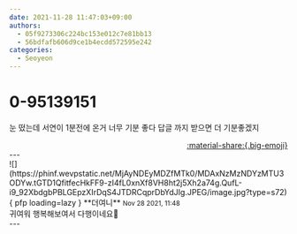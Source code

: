 ```yaml
---
date: 2021-11-28 11:47:03+09:00
authors:
  - 05f9273306c224bc153e012c7e81bb13
  - 56bdfafb606d9ce1b4ecdd572595e242
categories:
  - Seoyeon
---
```


# 0-95139151

<div class="post-container" markdown="1">
<div class="content-container md-sidebar__scrollwrap" markdown="1">

눈 떴는데 서연이 1분전에 온거 너무 기분 좋다 답글 까지 받으면 더 기분좋겠지

</div>
</div>

<div style="text-align: right;" markdown="1">
<a href="https://weverse.io/fromis9/fanpost/0-95139151" style="text-align: right;">:material-share:{.big-emoji}</a>
</div>
---

<div class="comments-container md-sidebar__scrollwrap" markdown="1">
<div class="comment" markdown="1">
<div class='id-container' markdown="1">
![](https://phinf.wevpstatic.net/MjAyNDEyMDZfMTk0/MDAxNzMzNDYzMTU3ODYw.tGTD1QfitfecHkFF9-zI4fL0xnXf8VH8ht2j5Xh2a74g.QufL-i9_92XbdgbPBLGEpzXIrDqS4JTDRCqprDbYdJIg.JPEG/image.jpg?type=s72){ pfp loading=lazy }
**<span class="artist">더여니</span>** <small>Nov 28 2021, 11:48</small><br>
</div>
<div class='comment-body' markdown="1">
귀여워 행복해보여서 다행이네요🥳
</div>
</div>
</div>
---
